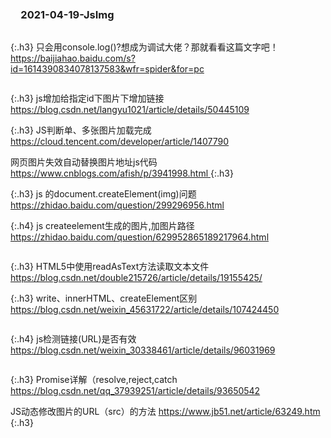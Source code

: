 ### 　2021-04-19-JsImg
```note
```

{:.h3}
只会用console.log()?想成为调试大佬？那就看看这篇文字吧！
[
https://baijiahao.baidu.com/s?id=1614390834078137583&wfr=spider&for=pc
](
https://baijiahao.baidu.com/s?id=1614390834078137583&wfr=spider&for=pc
)
```tip
```

{:.h3}
js增加给指定id下图片下增加链接
[
https://blog.csdn.net/langyu1021/article/details/50445109
](
https://blog.csdn.net/langyu1021/article/details/50445109
)

{:.h3}
JS判断单、多张图片加载完成
[
https://cloud.tencent.com/developer/article/1407790
](
https://cloud.tencent.com/developer/article/1407790
)

网页图片失效自动替换图片地址js代码
[
https://www.cnblogs.com/afish/p/3941998.html
](
https://www.cnblogs.com/afish/p/3941998.html
)
{:.h3}

{:.h3}
js 的document.createElement(img)问题
[
https://zhidao.baidu.com/question/299296956.html
](
https://zhidao.baidu.com/question/299296956.html
)

{:.h4}
js createelement生成的图片,加图片路径
[
https://zhidao.baidu.com/question/629952865189217964.html
](
https://zhidao.baidu.com/question/629952865189217964.html
)

```tip
```
{:.h3}
HTML5中使用readAsText方法读取文本文件
[
https://blog.csdn.net/double215726/article/details/19155425/
](
https://blog.csdn.net/double215726/article/details/19155425/
)

{:.h3}
write、innerHTML、createElement区别
[
https://blog.csdn.net/weixin_45631722/article/details/107424450
](
https://blog.csdn.net/weixin_45631722/article/details/107424450
)

```tip
```
{:.h4}
js检测链接(URL)是否有效
[
https://blog.csdn.net/weixin_30338461/article/details/96031969
](
https://blog.csdn.net/weixin_30338461/article/details/96031969
)

```note
```

{:.h3}
Promise详解（resolve,reject,catch
[
https://blog.csdn.net/qq_37939251/article/details/93650542
](
https://blog.csdn.net/qq_37939251/article/details/93650542
)

JS动态修改图片的URL（src）的方法
[
https://www.jb51.net/article/63249.htm
](
https://www.jb51.net/article/63249.htm
)
{:.h3}
